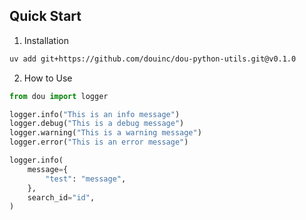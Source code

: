 ## Quick Start

1. Installation

```bash
uv add git+https://github.com/douinc/dou-python-utils.git@v0.1.0
```

2. How to Use

```python
from dou import logger

logger.info("This is an info message")
logger.debug("This is a debug message")
logger.warning("This is a warning message")
logger.error("This is an error message")

logger.info(
    message={
        "test": "message",
    },
    search_id="id",
)

```

